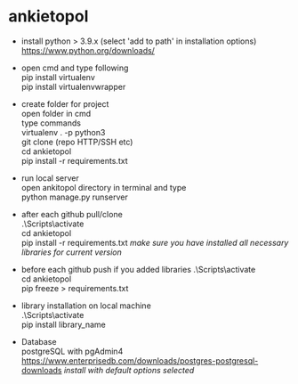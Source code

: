 # ankietopol
- install python > 3.9.x (select 'add to path' in installation options)\
https://www.python.org/downloads/

- open cmd and type following\
  pip install virtualenv\
  pip install virtualenvwrapper
- create folder for project\
  open folder in cmd\
  type commands\
  virtualenv . -p python3\
  git clone (repo HTTP/SSH etc)\
  cd ankietopol\
  pip install -r requirements.txt
- run local server\
  open ankitopol directory in terminal and type\
  python manage.py runserver
- after each github pull/clone\
  .\Scripts\activate\
  cd ankietopol\
  pip install -r requirements.txt *make sure you have installed all necessary libraries for current version*
- before each github push if you added libraries
  .\Scripts\activate\
  cd ankietopol\
  pip freeze > requirements.txt
- library installation on local machine\
  .\Scripts\activate\
  pip install library_name

- Database\
 postgreSQL with pgAdmin4\
 https://www.enterprisedb.com/downloads/postgres-postgresql-downloads *install with default options selected*
